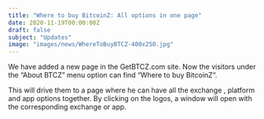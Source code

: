```yaml
---
title: "Where to buy BitcoinZ: All options in one page"
date: 2020-11-19T00:00:00Z
draft: false
subject: "Updates"
image: "images/news/WhereToBuyBTCZ-400x250.jpg"
---
```


We have added a new page in the GetBTCZ.com site. Now the visitors under the “About BTCZ” menu option can find “Where to buy BitcoinZ“.

This will drive them to a page where he can have all the exchange , platform and app options together. By clicking on the logos, a window will open with the corresponding exchange or app.
